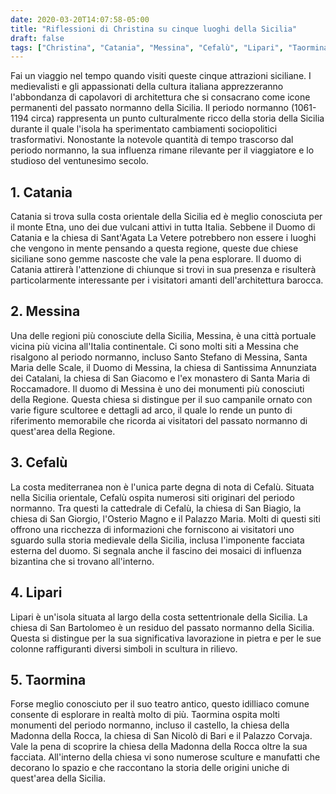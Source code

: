 ```yaml
---
date: 2020-03-20T14:07:58-05:00
title: "Riflessioni di Christina su cinque luoghi della Sicilia"
draft: false
tags: ["Christina", "Catania", "Messina", "Cefalù", "Lipari", "Taormina"]
---
```


Fai un viaggio nel tempo quando visiti queste cinque attrazioni siciliane. I medievalisti e gli appassionati della cultura italiana apprezzeranno l'abbondanza di capolavori di architettura che si consacrano come icone permanenti del passato normanno della Sicilia. Il periodo normanno (1061-1194 circa) rappresenta un punto culturalmente ricco della storia della Sicilia durante il quale l'isola ha sperimentato cambiamenti sociopolitici trasformativi. Nonostante la notevole quantità di tempo trascorso dal periodo normanno, la sua influenza rimane rilevante per il viaggiatore e lo studioso del ventunesimo secolo.

## 1. Catania

Catania si trova sulla costa orientale della Sicilia ed è meglio conosciuta per il monte Etna, uno dei due vulcani attivi in tutta Italia. Sebbene il Duomo di Catania e la chiesa di Sant'Agata La Vetere potrebbero non essere i luoghi che vengono in mente pensando a questa regione, queste due chiese siciliane sono gemme nascoste che vale la pena esplorare. Il duomo di Catania attirerà l'attenzione di chiunque si trovi in sua presenza e risulterà particolarmente interessante per i visitatori amanti dell'architettura barocca.

## 2. Messina

Una delle regioni più conosciute della Sicilia, Messina, è una città portuale vicina più vicina all'Italia continentale. Ci sono molti siti a Messina che risalgono al periodo normanno, incluso Santo Stefano di Messina, Santa Maria delle Scale, il Duomo di Messina, la chiesa di Santissima Annunziata dei Catalani, la chiesa di San Giacomo e l'ex monastero di Santa Maria di Roccamadore. Il duomo di Messina è uno dei monumenti più conosciuti della Regione. Questa chiesa si distingue per il suo campanile ornato con varie figure scultoree e dettagli ad arco, il quale lo rende un punto di riferimento memorabile che ricorda ai visitatori del passato normanno di quest'area della Regione.

## 3. Cefalù

La costa mediterranea non è l'unica parte degna di nota di Cefalù. Situata nella Sicilia orientale, Cefalù ospita numerosi siti originari del periodo normanno. Tra questi la cattedrale di Cefalù, la chiesa di San Biagio, la chiesa di San Giorgio, l'Osterio Magno e il Palazzo Maria. Molti di questi siti offrono una ricchezza di informazioni che forniscono ai visitatori uno sguardo sulla storia medievale della Sicilia, inclusa l'imponente facciata esterna del duomo. Si segnala anche il fascino dei mosaici di influenza bizantina che si trovano all'interno.  

## 4. Lipari

Lipari è un'isola situata al largo della costa settentrionale della Sicilia. La chiesa di San Bartolomeo è un residuo del passato normanno della Sicilia. Questa si distingue per la sua significativa lavorazione in pietra e per le sue colonne raffiguranti diversi simboli in scultura in rilievo.

## 5. Taormina

Forse meglio conosciuto per il suo teatro antico, questo idilliaco comune consente di esplorare in realtà molto di più. Taormina ospita molti monumenti del periodo normanno, incluso il castello, la chiesa della Madonna della Rocca, la chiesa di San Nicolò di Bari e il Palazzo Corvaja. Vale la pena di scoprire la chiesa della Madonna della Rocca oltre la sua facciata. All'interno della chiesa vi sono numerose sculture e manufatti che decorano lo spazio e che raccontano la storia delle origini uniche di quest'area della Sicilia.
